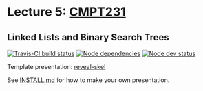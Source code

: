 # Lecture 5: [CMPT231](https://cmpt231-16fa.github.io/)
## Linked Lists and Binary Search Trees

[![Travis-CI build status](https://travis-ci.org/cmpt231-16fa/lec5.svg)](https://travis-ci.org/cmpt231-16fa/lec5)
[![Node dependencies](https://david-dm.org/cmpt231-16fa/lec5.svg)](https://david-dm.org/cmpt231-16fa/lec5)
[![Node dev status](https://david-dm.org/cmpt231-16fa/lec5/dev-status.svg)](https://david-dm.org/cmpt231-16fa/lec5?type=dev)

Template presentation: [reveal-skel](https://github.com/sermons/reveal-skel)

See [INSTALL.md](INSTALL.md)
for how to make your own presentation.
